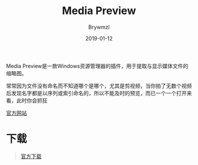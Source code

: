 ﻿---
layout:     post
title:      Media Preview
date:       2019-01-12
author:     Brywmzl
catalog: true
tags: [缩略图]
categories: [系统工具]
---
Media Preview是一款Windows资源管理器的插件，用于提取与显示媒体文件的缩略图。

<!--more-->

常常因为文件没有命名而不知道哪个是哪个，尤其是剪视频，当你拍了无数个视频后发现名字都是以序列或索引命名的，所以不能及时的预览，而已一个一个打开来看，此时你会抓狂

[官方网站](http://www.babelsoft.net)

# 下载
> [官方下载](http://www.babelsoft.net/products/mediapreview.htm#download)
